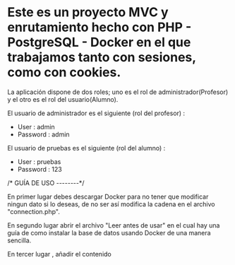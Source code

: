 # Este es un proyecto MVC y enrutamiento hecho con PHP - PostgreSQL - Docker en el que trabajamos tanto con sesiones, como con cookies. 

La aplicación dispone de dos roles; uno es el rol de administrador(Profesor) y el otro es el rol del usuario(Alumno).

El usuario de administrador es el siguiente (rol del profesor) :

- User : admin
- Password : admin

El usuario de pruebas es el siguiente (rol del alumno) :

- User : pruebas
- Password : 123

/* GUÍA DE USO --------*/

En primer lugar debes descargar Docker para no tener que modificar ningun dato si lo deseas, de no ser así modifica la cadena en el archivo "connection.php".

En segundo lugar abrir el archivo "Leer antes de usar" en el cual hay una guía de como instalar la base de datos usando Docker de una manera sencilla.

En tercer lugar , añadir el contenido

